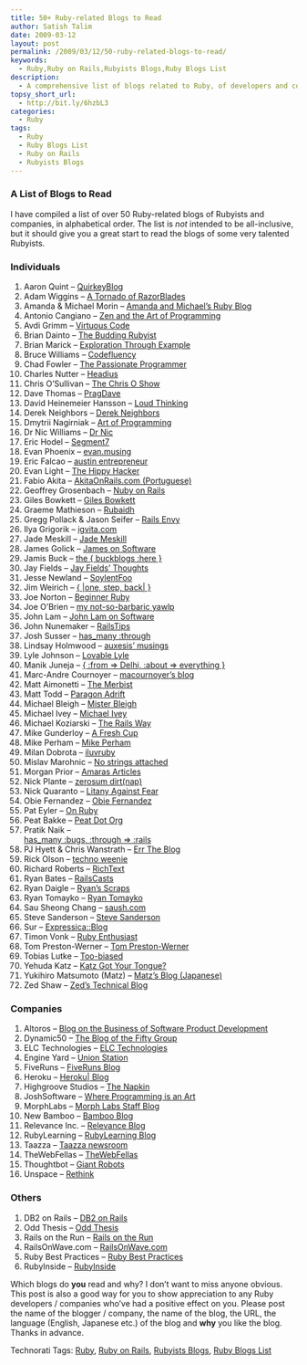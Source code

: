 ```yaml
---
title: 50+ Ruby-related Blogs to Read
author: Satish Talim
date: 2009-03-12
layout: post
permalink: /2009/03/12/50-ruby-related-blogs-to-read/
keywords:
  - Ruby,Ruby on Rails,Rubyists Blogs,Ruby Blogs List
description:
  - A comprehensive list of blogs related to Ruby, of developers and companies.
topsy_short_url:
  - http://bit.ly/6hzbL3
categories:
  - Ruby
tags:
  - Ruby
  - Ruby Blogs List
  - Ruby on Rails
  - Rubyists Blogs
---
```

<div>
  <h3>
    A List of Blogs to Read
  </h3>
  
  <p>
    I have compiled a list of over 50 Ruby-related blogs of Rubyists and companies, in alphabetical order. The list is <em>not</em> intended to be all-inclusive, but it should give you a great start to read the blogs of some very talented Rubyists.
  </p>
  
  <h3>
    Individuals
  </h3>
  
  <ol>
    <li>
      Aaron Quint &#8211; <a href="http://www.quirkey.com/blog/">QuirkeyBlog</a>
    </li>
    <li>
      Adam Wiggins &#8211; <a href="http://adam.blog.heroku.com/">A Tornado of RazorBlades</a>
    </li>
    <li>
      Amanda & Michael Morin &#8211; <a href="http://ruby.about.com/b/">Amanda and Michael&#8217;s Ruby Blog</a>
    </li>
    <li>
      Antonio Cangiano &#8211; <a href="http://programmingzen.com/">Zen and the Art of Programming</a>
    </li>
    <li>
      Avdi Grimm &#8211; <a href="http://avdi.org/devblog/">Virtuous Code</a>
    </li>
    <li>
      Brian Dainto &#8211; <a href="http://buddingrubyist.com/">The Budding Rubyist</a>
    </li>
    <li>
      Brian Marick &#8211; <a href="http://www.exampler.com/blog/">Exploration Through Example</a>
    </li>
    <li>
      Bruce Williams &#8211; <a href="http://codefluency.com/">Codefluency</a>
    </li>
    <li>
      Chad Fowler &#8211; <a href="http://chadfowler.com/">The Passionate Programmer</a>
    </li>
    <li>
      Charles Nutter &#8211; <a href="http://blog.headius.com/">Headius</a>
    </li>
    <li>
      Chris O&#8217;Sullivan &#8211; <a href="http://www.thechrisoshow.com/">The Chris O Show</a>
    </li>
    <li>
      Dave Thomas &#8211; <a href="http://pragdave.pragprog.com/">PragDave</a>
    </li>
    <li>
      David Heinemeier Hansson &#8211; <a href="http://www.loudthinking.com/">Loud Thinking</a>
    </li>
    <li>
      Derek Neighbors &#8211; <a href="http://derekneighbors.com/">Derek Neighbors</a>
    </li>
    <li>
      Dmytrii Nagirniak &#8211; <a href="http://blog.approache.com/">Art of Programming</a>
    </li>
    <li>
      Dr Nic Williams &#8211; <a href="http://drnicwilliams.com/">Dr Nic</a>
    </li>
    <li>
      Eric Hodel &#8211; <a href="http://blog.segment7.net/">Segment7</a>
    </li>
    <li>
      Evan Phoenix &#8211; <a href="http://blog.fallingsnow.net/">evan.musing</a>
    </li>
    <li>
      Eric Falcao &#8211; <a href="http://austinentrepreneur.wordpress.com/">austin entrepreneur</a>
    </li>
    <li>
      Evan Light &#8211; <a href="http://evan.tiggerpalace.com/">The Hippy Hacker</a>
    </li>
    <li>
      Fabio Akita &#8211; <a href="http://www.akitaonrails.com/">AkitaOnRails.com (Portuguese)</a>
    </li>
    <li>
      Geoffrey Grosenbach &#8211; <a href="http://nubyonrails.com/">Nuby on Rails</a>
    </li>
    <li>
      Giles Bowkett &#8211; <a href="http://gilesbowkett.blogspot.com/">Giles Bowkett</a>
    </li>
    <li>
      Graeme Mathieson &#8211; <a href="http://woss.name/">Rubaidh</a>
    </li>
    <li>
      Gregg Pollack & Jason Seifer &#8211; <a href="http://blog.envylabs.com/2010/04/rails-envy/">Rails Envy</a>
    </li>
    <li>
      Ilya Grigorik &#8211; <a href="http://www.igvita.com/">igvita.com</a>
    </li>
    <li>
      Jade Meskill &#8211; <a href="http://jademeskill.com/">Jade Meskill</a>
    </li>
    <li>
      James Golick &#8211; <a href="http://jamesgolick.com/">James on Software</a>
    </li>
    <li>
      Jamis Buck &#8211; <a href="http://weblog.jamisbuck.org/">the { buckblogs :here }</a>
    </li>
    <li>
      Jay Fields &#8211; <a href="http://blog.jayfields.com/">Jay Fields&#8217; Thoughts</a>
    </li>
    <li>
      Jesse Newland &#8211; <a href="http://soylentfoo.jnewland.com/">SoylentFoo</a>
    </li>
    <li>
      Jim Weirich &#8211; <a href="http://onestepback.org/">{ |one, step, back| }</a>
    </li>
    <li>
      Joe Norton &#8211; <a href="http://www.beginnerruby.com/">Beginner Ruby</a>
    </li>
    <li>
      Joe O&#8217;Brien &#8211; <a href="http://objo.com/">my not-so-barbaric yawlp</a>
    </li>
    <li>
      John Lam &#8211; <a href="http://www.iunknown.com/">John Lam on Software</a>
    </li>
    <li>
      John Nunemaker &#8211; <a href="http://railstips.org/">RailsTips</a>
    </li>
    <li>
      Josh Susser &#8211; <a href="http://blog.hasmanythrough.com/">has_many :through</a>
    </li>
    <li>
      Lindsay Holmwood &#8211; <a href="http://holmwood.id.au/~lindsay/">auxesis&#8217; musings</a>
    </li>
    <li>
      Lyle Johnson &#8211; <a href="http://lylejohnson.name/blog/">Lovable Lyle</a>
    </li>
    <li>
      Manik Juneja &#8211; <a href="http://www.fromdelhi.com/">{ :from => Delhi, :about => everything }</a>
    </li>
    <li>
      Marc-Andre Cournoyer &#8211; <a href="http://macournoyer.com/blog/">macournoyer&#8217;s blog</a>
    </li>
    <li>
      Matt Aimonetti &#8211; <a href="http://merbist.com/">The Merbist</a>
    </li>
    <li>
      Matt Todd &#8211; <a href="http://maraby.org/">Paragon Adrift</a>
    </li>
    <li>
      Michael Bleigh &#8211; <a href="http://mbleigh.com/blog.html">Mister Bleigh</a>
    </li>
    <li>
      Michael Ivey &#8211; <a href="http://gweezlebur.com/">Michael Ivey</a>
    </li>
    <li>
      Michael Koziarski &#8211; <a href="http://www.therailsway.com/">The Rails Way</a>
    </li>
    <li>
      Mike Gunderloy &#8211; <a href="http://afreshcup.com/">A Fresh Cup</a>
    </li>
    <li>
      Mike Perham &#8211; <a href="http://www.mikeperham.com/">Mike Perham</a>
    </li>
    <li>
      Milan Dobrota &#8211; <a href="http://rubylove.info/">iluvruby</a>
    </li>
    <li>
      Mislav Marohnic &#8211; <a href="http://mislav.uniqpath.com/blog/">No strings attached</a>
    </li>
    <li>
      Morgan Prior &#8211; <a href="http://amaras-tech.co.uk/article">Amaras Articles</a>
    </li>
    <li>
      Nick Plante &#8211; <a href="http://blog.zerosum.org/">zerosum dirt(nap)</a>
    </li>
    <li>
      Nick Quaranto &#8211; <a href="http://litanyagainstfear.com/">Litany Against Fear</a>
    </li>
    <li>
      Obie Fernandez &#8211; <a href="http://blog.obiefernandez.com/">Obie Fernandez</a>
    </li>
    <li>
      Pat Eyler &#8211; <a href="http://on-ruby.blogspot.com/">On Ruby</a>
    </li>
    <li>
      Peat Bakke &#8211; <a href="http://peat.org/">Peat Dot Org</a>
    </li>
    <li>
      Pratik Naik &#8211; <a href="http://m.onkey.org/"><br /> has_many :bugs, :through => :rails</a>
    </li>
    <li>
      PJ Hyett & Chris Wanstrath &#8211; <a href="http://errtheblog.com/">Err The Blog</a>
    </li>
    <li>
      Rick Olson &#8211; <a href="http://techno-weenie.net/">techno weenie</a>
    </li>
    <li>
      Richard Roberts &#8211; <a href="http://ricroberts.com/articles">RichText</a>
    </li>
    <li>
      Ryan Bates &#8211; <a href="http://railscasts.com/">RailsCasts</a>
    </li>
    <li>
      Ryan Daigle &#8211; <a href="http://ryandaigle.com/">Ryan&#8217;s Scraps</a>
    </li>
    <li>
      Ryan Tomayko &#8211; <a href="http://tomayko.com/writings/">Ryan Tomayko</a>
    </li>
    <li>
      Sau Sheong Chang &#8211; <a href="http://blog.saush.com/">saush.com</a>
    </li>
    <li>
      Steve Sanderson &#8211; <a href="http://stevesanderson.com/">Steve Sanderson</a>
    </li>
    <li>
      Sur &#8211; <a href="http://expressica.com/">Expressica::Blog</a>
    </li>
    <li>
      Timon Vonk &#8211; <a href="http://www.timonv.nl/">Ruby Enthusiast</a>
    </li>
    <li>
      Tom Preston-Werner &#8211; <a href="http://tom.preston-werner.com/">Tom Preston-Werner</a>
    </li>
    <li>
      Tobias Lutke &#8211; <a href="http://blog.leetsoft.com/">Too-biased</a>
    </li>
    <li>
      Yehuda Katz &#8211; <a href="http://yehudakatz.com/">Katz Got Your Tongue?</a>
    </li>
    <li>
      Yukihiro Matsumoto (Matz) &#8211; <a href="http://www.rubyist.net/~matz/">Matz&#8217;s Blog (Japanese)</a>
    </li>
    <li>
      Zed Shaw &#8211; <a href="http://www.zedshaw.com/blog/index.html">Zed&#8217;s Technical Blog</a>
    </li>
  </ol>
  
  <h3>
    Companies
  </h3>
  
  <ol>
    <li>
      Altoros &#8211; <a href="http://blog.altoros.com/">Blog on the Business of Software Product Development</a>
    </li>
    <li>
      Dynamic50 &#8211; <a href="http://blog.dynamic50.com/">The Blog of the Fifty Group</a>
    </li>
    <li>
      ELC Technologies &#8211; <a href="http://www.elctech.com/core">ELC Technologies</a>
    </li>
    <li>
      Engine Yard &#8211; <a href="http://blog.engineyard.com/">Union Station</a>
    </li>
    <li>
      FiveRuns &#8211; <a href="http://blog.fiveruns.com/">FiveRuns Blog</a>
    </li>
    <li>
      Heroku &#8211; <a href="http://blog.heroku.com/">Heroku| Blog</a>
    </li>
    <li>
      Highgroove Studios &#8211; <a href="http://napkin.highgroove.com/">The Napkin</a>
    </li>
    <li>
      JoshSoftware &#8211; <a href="http://blog.joshsoftware.com/">Where Programming is an Art</a>
    </li>
    <li>
      MorphLabs &#8211; <a href="http://blog.mor.ph/">Morph Labs Staff Blog</a>
    </li>
    <li>
      New Bamboo &#8211; <a href="http://blog.new-bamboo.co.uk/">Bamboo Blog</a>
    </li>
    <li>
      Relevance Inc. &#8211; <a href="http://blog.thinkrelevance.com/">Relevance Blog</a>
    </li>
    <li>
      RubyLearning &#8211; <a href="http://rubylearning.com/blog/">RubyLearning Blog</a>
    </li>
    <li>
      Taazza &#8211; <a href="http://blog.taazza.com/">Taazza newsroom</a>
    </li>
    <li>
      TheWebFellas &#8211; <a href="http://thewebfellas.com/blog">TheWebFellas</a>
    </li>
    <li>
      Thoughtbot &#8211; <a href="http://giantrobots.thoughtbot.com/">Giant Robots</a>
    </li>
    <li>
      Unspace &#8211; <a href="http://rethink.unspace.ca/">Rethink</a>
    </li>
  </ol>
  
  <h3>
    Others
  </h3>
  
  <ol>
    <li>
      DB2 on Rails &#8211; <a href="http://db2onrails.com/">DB2 on Rails</a>
    </li>
    <li>
      Odd Thesis &#8211; <a href="http://oddthesis.org/">Odd Thesis</a>
    </li>
    <li>
      Rails on the Run &#8211; <a href="http://railsontherun.com/">Rails on the Run</a>
    </li>
    <li>
      RailsOnWave.com &#8211; <a href="http://www.railsonwave.com/">RailsOnWave.com</a>
    </li>
    <li>
      Ruby Best Practices &#8211; <a href="http://blog.rubybestpractices.com/">Ruby Best Practices</a>
    </li>
    <li>
      RubyInside &#8211; <a href="http://www.rubyinside.com/">RubyInside</a>
    </li>
  </ol>
  
  <p class="alert">
    Which blogs do <b>you</b> read and why? I don&#8217;t want to miss anyone obvious. This post is also a good way for you to show appreciation to any Ruby developers / companies who&#8217;ve had a positive effect on you. Please post the name of the blogger / company, the name of the blog, the URL, the language (English, Japanese etc.) of the blog and <b>why</b> you like the blog. Thanks in advance.
  </p>
</div>

Technorati Tags: <a href="http://technorati.com/tag/Ruby" rel="tag">Ruby</a>, <a href="http://technorati.com/tag/Ruby+on+Rails" rel="tag">Ruby on Rails</a>, <a href="http://technorati.com/tag/Rubyists+Blogs" rel="tag">Rubyists Blogs</a>, <a href="http://technorati.com/tag/Ruby+Blogs+List" rel="tag">Ruby Blogs List</a>
